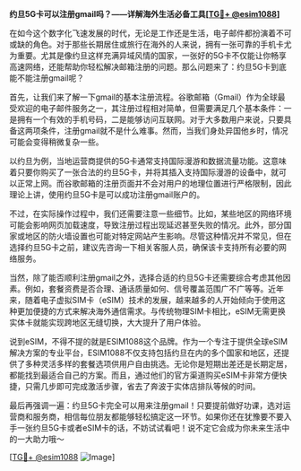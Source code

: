 **约旦5G卡可以注册gmail吗？——详解海外生活必备工具[[TG💪+ @esim1088](https://t.me/s/esim1088)]**

在如今这个数字化飞速发展的时代，无论是工作还是生活，电子邮件都扮演着不可或缺的角色。对于那些长期居住或旅行在海外的人来说，拥有一张可靠的手机卡尤为重要。尤其是像约旦这样充满异域风情的国家，一张好的5G卡不仅能让你畅享高速网络，还能帮助你轻松解决邮箱注册的问题。那么问题来了：约旦5G卡到底能不能注册gmail呢？

首先，让我们来了解一下gmail的基本注册流程。谷歌邮箱（Gmail）作为全球最受欢迎的电子邮件服务之一，其注册过程相对简单，但需要满足几个基本条件：一是拥有一个有效的手机号码，二是能够访问互联网。对于大多数用户来说，只要具备这两项条件，注册gmail就不是什么难事。然而，当我们身处异国他乡时，情况可能会变得稍微复杂一些。

以约旦为例，当地运营商提供的5G卡通常支持国际漫游和数据流量功能。这意味着只要你购买了一张合法的约旦5G卡，并将其插入支持国际漫游的设备中，就可以正常上网。而谷歌邮箱的注册页面并不会对用户的地理位置进行严格限制，因此理论上讲，使用约旦5G卡是可以成功注册gmail账户的。

不过，在实际操作过程中，我们还需要注意一些细节。比如，某些地区的网络环境可能会影响网页加载速度，导致注册过程出现延迟甚至失败的情况。此外，部分国家或地区的防火墙设置也可能对特定网站产生影响。尽管这种情况并不常见，但在选择约旦5G卡之前，建议先咨询一下相关客服人员，确保该卡支持所有必要的网络服务。

当然，除了能否顺利注册gmail之外，选择合适的约旦5G卡还需要综合考虑其他因素。例如，套餐资费是否合理、通话质量如何、信号覆盖范围广不广等等。近年来，随着电子虚拟SIM卡（eSIM）技术的发展，越来越多的人开始倾向于使用这种更加便捷的方式来解决海外通信需求。与传统物理SIM卡相比，eSIM无需更换实体卡就能实现跨地区无缝切换，大大提升了用户体验。

说到eSIM，不得不提的就是ESIM1088这个品牌。作为一个专注于提供全球eSIM解决方案的专业平台，ESIM1088不仅支持包括约旦在内的多个国家和地区，还提供了多种灵活多样的套餐选项供用户自由挑选。无论你是短期出差还是长期定居，都能找到最适合自己的方案。而且，通过他们的官方渠道购买eSIM卡非常方便快捷，只需几步即可完成激活步骤，省去了奔波于实体店排队等候的时间。

最后再强调一遍：约旦5G卡完全可以用来注册gmail！只要提前做好功课，选对运营商和服务商，相信每位朋友都能够轻松搞定这一环节。如果你还在犹豫要不要入手一张约旦5G卡或者eSIM卡的话，不妨试试看吧！说不定它会成为你未来生活中的一大助力哦～

[[TG💪+ @esim1088](https://t.me/s/esim1088) ![Image](https://i.postimg.cc/4NQfJmqS/Snipaste-2025-05-13-00-14-12.png)]